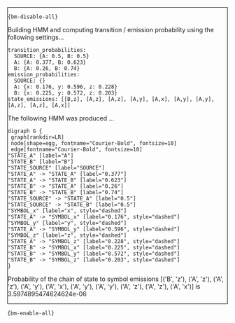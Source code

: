 <div style="border:1px solid black;">

`{bm-disable-all}`

Building HMM and computing transition / emission probability using the following settings...

```
transition_probabilities:
  SOURCE: {A: 0.5, B: 0.5}
  A: {A: 0.377, B: 0.623}
  B: {A: 0.26, B: 0.74}
emission_probabilities:
  SOURCE: {}
  A: {x: 0.176, y: 0.596, z: 0.228}
  B: {x: 0.225, y: 0.572, z: 0.203}
state_emissions: [[B,z], [A,z], [A,z], [A,y], [A,x], [A,y], [A,y], [A,z], [A,z], [A,x]]

```


The following HMM was produced ...

```{dot}
digraph G {
 graph[rankdir=LR]
 node[shape=egg, fontname="Courier-Bold", fontsize=10]
 edge[fontname="Courier-Bold", fontsize=10]
"STATE_A" [label="A"]
"STATE_B" [label="B"]
"STATE_SOURCE" [label="SOURCE"]
"STATE_A" -> "STATE_A" [label="0.377"]
"STATE_A" -> "STATE_B" [label="0.623"]
"STATE_B" -> "STATE_A" [label="0.26"]
"STATE_B" -> "STATE_B" [label="0.74"]
"STATE_SOURCE" -> "STATE_A" [label="0.5"]
"STATE_SOURCE" -> "STATE_B" [label="0.5"]
"SYMBOL_x" [label="x", style="dashed"]
"STATE_A" -> "SYMBOL_x" [label="0.176", style="dashed"]
"SYMBOL_y" [label="y", style="dashed"]
"STATE_A" -> "SYMBOL_y" [label="0.596", style="dashed"]
"SYMBOL_z" [label="z", style="dashed"]
"STATE_A" -> "SYMBOL_z" [label="0.228", style="dashed"]
"STATE_B" -> "SYMBOL_x" [label="0.225", style="dashed"]
"STATE_B" -> "SYMBOL_y" [label="0.572", style="dashed"]
"STATE_B" -> "SYMBOL_z" [label="0.203", style="dashed"]
}
```

Probability of the chain of state to symbol emissions [('B', 'z'), ('A', 'z'), ('A', 'z'), ('A', 'y'), ('A', 'x'), ('A', 'y'), ('A', 'y'), ('A', 'z'), ('A', 'z'), ('A', 'x')] is 3.5974895474624624e-06

</div>

`{bm-enable-all}`


